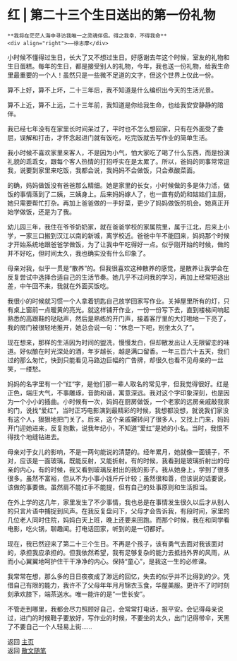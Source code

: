# 红 | 第二十三个生日送出的第一份礼物

```{tip} 
**我将在茫茫人海中寻访我唯一之灵魂伴侣。得之我幸，不得我命**       
<div align="right">——徐志摩</div>
```

小时候不懂得过生日，长大了又不想过生日。好感谢去年这个时候，室友的礼物和生日蛋糕。每年的生日，都是接受别人的礼物，今年，我也送一份礼物，给我生命里最重要的一个人！虽然只是一些微不足道的文字，但这个世界上仅此一份。


算不上好，算不上坏，二十三年后，我不知道是什么编织出今天的生活光景。

算不上近，算不上远，二十三年前，我知道是你给我生命，也给我安安静静的陪伴。


我已经七年没有在家里长时间呆过了，平时也不怎么想回家，只有在外面受了委屈，误解和打击，才怀念起进门就有饭吃，吃完饭就去写作业的简单生活。

我小时候不喜欢家里来客人，不是因为小气，怕大家吃了喝了什么东西，而是扮演礼貌的乖乖女，跟每个客人热情的打招呼实在是太累了。所以，爸妈的同事常常逗我，说要到家里来吃饭，我都会说，我妈妈不会做饭，只会煮酸菜面。

的确，妈妈做饭没有爸爸那么精细。她是家里的长女，小时候做的多是体力活，做饭的事情落到了二姨，三姨身上。后来妈妈嫁人了，也一直有奶奶和姑姑们主厨，她只需要帮忙打杂。再加上爸爸做的一手好菜，更少了妈妈做饭的机会。她真正开始学做饭，还是为了我。

幼儿园三年，我住在爷爷奶奶家，就在爸爸学校的家属院里，属于江北，后来上小学，一家三口搬到汉江以南的新城，离学校近。爸爸中午不能回来，妈妈那个时候才开始系统地跟爸爸学做饭，为了让我中午吃得好一点。似乎刚开始的时候，做的并不好吃，但时间太久，我也确实没有什么印象了。

母亲对我，似乎一贯是“散养”的。但我很喜欢这种散养的感觉，是散养让我学会在反复尝试中选择合适自己的生活节奏。她几乎不过问我的学习，再加上经常短途出差，中午回不来，我就在外面买饭吃。

我很小的时候就习惯一个人拿着钥匙自己放学回家写作业。关掉屋里所有的灯，只有桌上窗前一点暖黄的亮光。就这样铺开作业，一份一份写下去，直到楼梯间响起熟悉的高跟鞋的哒哒声，然后是熟练的开门声，接着客厅里的大灯啪地一下亮了，我的房门被很轻地推开，她总会说一句：“休息一下吧，别坐太久了”。

现在想来，那样的生活因为时间的盥洗，慢慢发白，但却散发出让人无限留恋的味道。好似酿在时光深处的酒，年岁越长，越是满口留香。一年三百六十五天，我们过的那么匆忙，快到只能看见马路边巨幅的广告牌，却很久也看不见母亲的一丝笑，一缕愁。

妈妈的名字里有一个“红“字，是他们那一辈人取名的常见字，但我觉得很好。红是正色，端庄大气，不事雕琢，音韵和谐，寓意深远。我对这个字印象深刻，也是因为一个小小的插曲。小时候有一次，妈妈在厨房做饭，一个老家的远房亲戚敲我家的门，说找“爱红”，当时正巧电影演到最精彩的时候，我想都没想，就说我们家没有这个人，狠狠地把门关了。后来，这个亲戚辗转问了很多人，又找上门来，妈妈开门迎她进来，反复抱歉，说我年纪小，不知道“爱红”是她的小名。当时，我恨不得找个地缝钻进去。

母亲对于女儿的影响，不是一两句能说的清楚的。经年累月，她就像一面镜子，不对，应该是一面玻璃，既能反射，又能折射。有的时候，我看到是玻璃折射出的母亲的内心，有的时候，我又看到玻璃反射出的我的影子。我从她身上，学到了很多很多。虽然不富裕，但从不为小事小钱斤斤计较；虽然很和善，但该说的话要说，该做的事要做。虽然肩不能扛手不能提，但有自己的处事原则和生活担当。

在外上学的这几年，家里发生了不少事情，我也总是在事情发生很久以后才从别人的只言片语中捕捉到风声。在我反复盘问下，父母才会告诉我，有段时间，家里的几位老人同时住院，妈妈白天上班，晚上还要来回跑。而那个时候，我在和同学看电影，吃火锅，聊趣闻。打电话回家，听到的是一切都好。

现在，我已然迎来了第二十三个生日。不再是个孩子，该有勇气去面对我该面对的，承担我应承担的。但我依然希望，我有足够复杂的能力去抵挡外界的风雨，从而小心翼翼地呵护住干干净净的内心。保持“童心”，是我这一生的必修课。

我常常在想，那么多的日日夜夜成了渺远的回忆，失去的似乎并不比得到的少。凭借自己有限的能力，我许不了父母年年月月锦衣玉食，华屋美服。更许不了时时刻刻承欢膝下，端茶送水。唯一能许的是“一世长安”。

不管走到哪里，我都会尽力照顾好自己，会常常打电话，报平安。会记得母亲说过，进门的时候鞋子要放好，写作业的时候，不要坐的太久，出门记得带伞，天黑了不要自己一个人轻易上街……



返回 [主页](../../../intro.md)   
返回 [散文随笔](../../../posts/essaycollection.md)